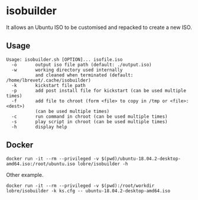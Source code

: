 # isobuilder

It allows an Ubuntu ISO to be customised and repacked to create a new ISO.

## Usage

    Usage: isobuilder.sh [OPTION]... isofile.iso
      -o       output iso file path (default: ./output.iso)
      -w       working directory used internally
               and cleaned when terminated (default: /home/lbrevet/.cache/isobuilder)
      -k       kickstart file path
      -p       add post install file for kickstart (can be used multiple times)
      -f       add file to chroot (form <file> to copy in /tmp or <file>:<dest>)
               (can be used multiple times)
      -c       run command in chroot (can be used multiple times)
      -s       play script in chroot (can be used multiple times)
      -h       display help

## Docker

    docker run -it --rm --privileged -v $(pwd)/ubuntu-18.04.2-desktop-amd64.iso:/root/ubuntu.iso lobre/isobuilder -h

Other example.

    docker run -it --rm --privileged -v $(pwd):/root/workdir lobre/isobuilder -k ks.cfg -- ubuntu-18.04.2-desktop-amd64.iso
